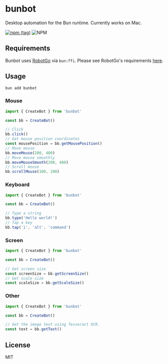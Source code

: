 # bunbot

Desktop automation for the Bun runtime. Currently works on Mac.

[![npm (tag)](https://img.shields.io/npm/v/bunbot?style=flat&colorA=000000&colorB=000000)](https://www.npmjs.com/package/bunbot) ![NPM](https://img.shields.io/npm/l/bunbot?style=flat&colorA=000000&colorB=000000)

## Requirements

Bunbot uses [RobotGo](https://github.com/go-vgo/robotgo) via `bun:ffi`. Please see RobotGo's requirements [here](https://github.com/go-vgo/robotgo#requirements).

## Usage

```bash
bun add bunbot
```

### Mouse

```ts
import { CreateBot } from 'bunbot'

const bb = CreateBot()

// Click
bb.click()
// Get mouse position coordinates
const mousePosition = bb.getMousePosition()
// Move mouse
bb.moveMouse(200, 400)
// Move mouse smoothly
bb.moveMouseSmooth(200, 400)
// Scroll mouse
bb.scrollMouse(100, 200)
```

### Keyboard

```ts
import { CreateBot } from 'bunbot'

const bb = CreateBot()

// Type a string
bb.type('Hello world!')
// Tap a key
bb.tap('i', 'alt', 'command')
```

### Screen

```ts
import { CreateBot } from 'bunbot'

const bb = CreateBot()

// Get screen size
const screenSize = bb.getScreenSize()
// Get scale size
const scaleSize = bb.getScaleSize()
```

### Other

```ts
import { CreateBot } from 'bunbot'

const bb = CreateBot()

// Get the image text using Tesseract OCR.
const text = bb.getText()
```

## License

MIT
